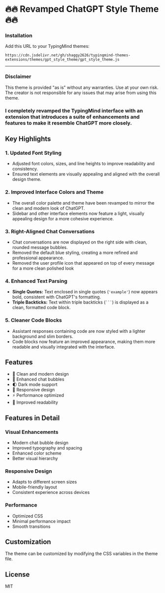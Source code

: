 # :fire::fire: Revamped ChatGPT Style Theme :fire::fire:

### Installation
Add this URL to your TypingMind themes:
```
https://cdn.jsdelivr.net/gh/shaggy2626/typingmind-themes-extensions/themes/gpt_style_theme/gpt_style_theme.js
```
---

### Disclaimer
This theme is provided "as is" without any warranties. Use at your own risk. The creator is not responsible for any issues that may arise from using this theme.

### I completely revamped the TypingMind interface with an extension that introduces a suite of enhancements and features to make it resemble ChatGPT more closely.

## Key Highlights

### 1. **Updated Font Styling**

- Adjusted font colors, sizes, and line heights to improve readability and consistency.
- Ensured text elements are visually appealing and  aligned with the overall design theme.

### 2. **Improved Interface Colors and Theme**

- The overall color palette and theme have been revamped to mirror the clean and modern look of ChatGPT.
- Sidebar and other interface elements now feature a light, visually appealing design for a more cohesive experience.

### 3. **Right-Aligned Chat Conversations**

- Chat conversations are now displayed on the right side with clean, rounded message bubbles.
- Removed the default blue styling, creating a more refined and professional appearance.
- Removed the user profile icon that appeared on top of every message for a more clean polished look

### 4. **Enhanced Text Parsing**

- **Single Quotes:** Text enclosed in single quotes (`'example'`) now appears bold, consistent with ChatGPT's formatting.
- **Triple Backticks:** Text within triple backticks (` ``` `) is displayed as a clean, formatted code block.

### 5. **Cleaner Code Blocks**

- Assistant responses containing code are now styled with a lighter background and slim borders.
- Code blocks now feature an improved appearance, making them more readable and visually integrated with the interface.

## Features

- 🎨 Clean and modern design
- 💬 Enhanced chat bubbles
- 🌓 Dark mode support
- 📱 Responsive design
- ⚡ Performance optimized
- 🎯 Improved readability

## Features in Detail

### Visual Enhancements
- Modern chat bubble design
- Improved typography and spacing
- Enhanced color scheme
- Better visual hierarchy

### Responsive Design
- Adapts to different screen sizes
- Mobile-friendly layout
- Consistent experience across devices

### Performance
- Optimized CSS
- Minimal performance impact
- Smooth transitions

## Customization

The theme can be customized by modifying the CSS variables in the theme file.

## License

MIT